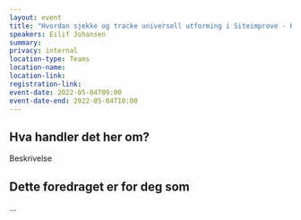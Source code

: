 ```yaml
---
layout: event
title: "Hvordan sjekke og tracke universell utforming i Siteimprove - Kurspreview"
speakers: Eilif Johansen
summary:
privacy: internal
location-type: Teams
location-name:
location-link:
registration-link:
event-date: 2022-05-04T09:00
event-date-end: 2022-05-04T10:00
---
```

## Hva handler det her om?
Beskrivelse

## Dette foredraget er for deg som
...
